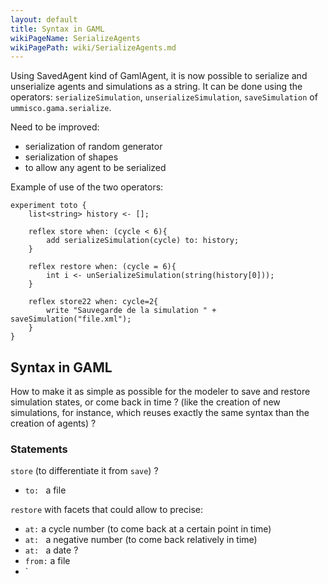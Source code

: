 ```yaml
---
layout: default
title: Syntax in GAML
wikiPageName: SerializeAgents
wikiPagePath: wiki/SerializeAgents.md
---
```


Using SavedAgent kind of GamlAgent, it is now possible to serialize and unserialize agents and simulations as a string. It can be done using the operators: `serializeSimulation`, `unserializeSimulation`, `saveSimulation` of `ummisco.gama.serialize`.

Need to be improved:
* serialization of random generator
* serialization of shapes
* to allow any agent to be serialized


Example of use of the two operators:
```
experiment toto {
	list<string> history <- [];

	reflex store when: (cycle < 6){
		add serializeSimulation(cycle) to: history;
	}
	
	reflex restore when: (cycle = 6){
		int i <- unSerializeSimulation(string(history[0]));
	} 
	
	reflex store22 when: cycle=2{
		write "Sauvegarde de la simulation " + saveSimulation("file.xml");
	}
}
```


## Syntax in GAML

How to make it as simple as possible for the modeler to save and restore simulation states, or come back in time ?
(like the creation of new simulations, for instance, which reuses exactly the same syntax than the creation of agents) ? 

### Statements

`store` (to differentiate it from `save`) ?
* `to: ` a file 

`restore` with facets that could allow to precise:
* `at:` a cycle number (to come back at a certain point in time)
* `at: ` a negative number (to come back relatively in time)
* `at: ` a date ? 
* `from:` a file
* `
